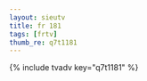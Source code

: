 ```yaml
--- 
layout: sieutv
title: fr 181
tags: [frtv]
thumb_re: q7t1181
---
```

{% include tvadv key="q7t1181" %} 
